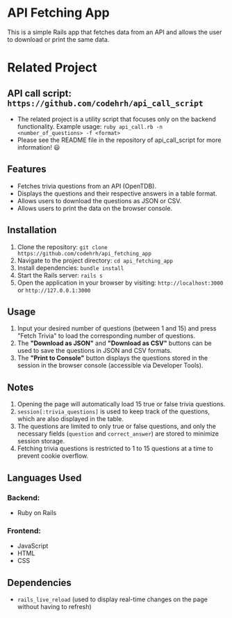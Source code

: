# API Fetching App
This is a simple Rails app that fetches data from an API and allows the user to download or print the same data.

# Related Project
## API call script: `https://github.com/codehrh/api_call_script`
- The related project is a utility script that focuses only on the backend functionality. Example usage: `ruby api_call.rb -n <number_of_questions> -f <format>`
- Please see the README file in the repository of api_call_script for more information! 😃

## Features
- Fetches trivia questions from an API (OpenTDB).
- Displays the questions and their respective answers in a table format.
- Allows users to download the questions as JSON or CSV.
- Allows users to print the data on the browser console.

## Installation
1. Clone the repository: `git clone https://github.com/codehrh/api_fetching_app`
2. Navigate to the project directory: `cd api_fetching_app`
3. Install dependencies: `bundle install`
4. Start the Rails server: `rails s`
5. Open the application in your browser by visiting: `http://localhost:3000` or `http://127.0.0.1:3000`

## Usage
1. Input your desired number of questions (between 1 and 15) and press "Fetch Trivia" to load the corresponding number of questions.
2. The **"Download as JSON"** and **"Download as CSV"** buttons can be used to save the questions in JSON and CSV formats.
3. The **"Print to Console"** button displays the questions stored in the session in the browser console (accessible via Developer Tools).

## Notes
1. Opening the page will automatically load 15 true or false trivia questions.
2. `session[:trivia_questions]` is used to keep track of the questions, which are also displayed in the table.
3. The questions are limited to only true or false questions, and only the necessary fields (`question` and `correct_answer`) are stored to minimize session storage.
4. Fetching trivia questions is restricted to 1 to 15 questions at a time to prevent cookie overflow.

## Languages Used

### Backend:
- Ruby on Rails

### Frontend:
- JavaScript
- HTML
- CSS

## Dependencies
- `rails_live_reload` (used to display real-time changes on the page without having to refresh)
